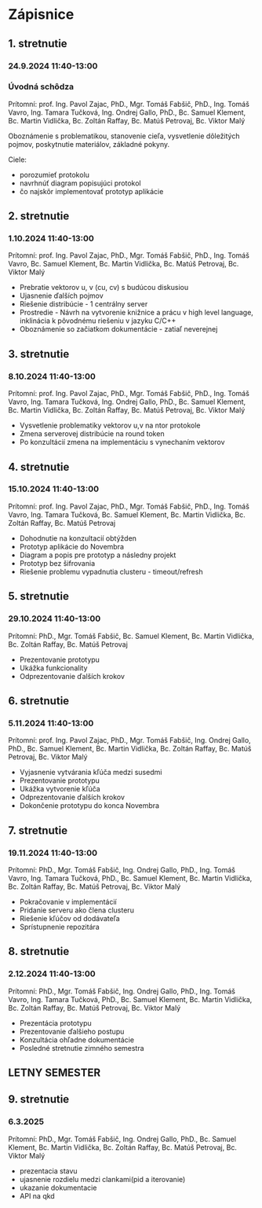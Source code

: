 # Zápisnice

## 1. stretnutie

### 24.9.2024 11:40-13:00

### Úvodná schôdza

Prítomní: prof. Ing. Pavol Zajac, PhD., Mgr. Tomáš Fabšič, PhD., Ing. Tomáš Vavro, Ing. Tamara Tučková, Ing. Ondrej Gallo, PhD., Bc. Samuel Klement, Bc. Martin Vidlička, Bc. Zoltán Raffay, Bc. Matúš Petrovaj, Bc. Viktor Malý

Oboznámenie s problematikou, stanovenie cieľa, vysvetlenie dôležitých pojmov, poskytnutie materiálov, základné pokyny.

Ciele:

- porozumieť protokolu
- navrhnúť diagram popisujúci protokol
- čo najskôr implementovať prototyp aplikácie


## 2. stretnutie

### 1.10.2024 11:40-13:00

Prítomní: prof. Ing. Pavol Zajac, PhD., Mgr. Tomáš Fabšič, PhD., Ing. Tomáš Vavro, Bc. Samuel Klement, Bc. Martin Vidlička, Bc. Matúš Petrovaj, Bc. Viktor Malý

- Prebratie vektorov u, v (cu, cv) s budúcou diskusiou
- Ujasnenie ďalších pojmov
- Riešenie distribúcie - 1 centrálny server
- Prostredie - Návrh na vytvorenie knižnice a prácu v high level language, inklinácia k pôvodnému riešeniu v jazyku C/C++
- Oboznámenie so začiatkom dokumentácie - zatiaľ neverejnej


## 3. stretnutie

### 8.10.2024 11:40-13:00

Prítomní: prof. Ing. Pavol Zajac, PhD., Mgr. Tomáš Fabšič, PhD., Ing. Tomáš Vavro, Ing. Tamara Tučková, Ing. Ondrej Gallo, PhD., Bc. Samuel Klement, Bc. Martin Vidlička, Bc. Zoltán Raffay, Bc. Matúš Petrovaj, Bc. Viktor Malý

- Vysvetlenie problematiky vektorov u,v na ntor protokole
- Zmena serverovej distribúcie na round token 
- Po konzultácií zmena na implementáciu s vynechaním vektorov


## 4. stretnutie

### 15.10.2024 11:40-13:00

Prítomní: prof. Ing. Pavol Zajac, PhD., Mgr. Tomáš Fabšič, PhD., Ing. Tomáš Vavro, Ing. Tamara Tučková, Bc. Samuel Klement, Bc. Martin Vidlička, Bc. Zoltán Raffay, Bc. Matúš Petrovaj

- Dohodnutie na konzultacií obtýžden
- Prototyp aplikácie do Novembra
- Diagram a popis pre prototyp a následny projekt
- Prototyp bez šifrovania
- Riešenie problemu vypadnutia clusteru - timeout/refresh

## 5. stretnutie

### 29.10.2024 11:40-13:00

Prítomní: PhD., Mgr. Tomáš Fabšič, Bc. Samuel Klement, Bc. Martin Vidlička, Bc. Zoltán Raffay, Bc. Matúš Petrovaj

- Prezentovanie prototypu
- Ukážka funkcionality
- Odprezentovanie ďalších krokov

## 6. stretnutie

### 5.11.2024 11:40-13:00

Prítomní: prof. Ing. Pavol Zajac, PhD., Mgr. Tomáš Fabšič, Ing. Ondrej Gallo, PhD., Bc. Samuel Klement, Bc. Martin Vidlička, Bc. Zoltán Raffay, Bc. Matúš Petrovaj, Bc. Viktor Malý

- Vyjasnenie vytvárania kľúča medzi susedmi
- Prezentovanie prototypu
- Ukážka vytvorenie kľúča
- Odprezentovanie ďalších krokov
- Dokončenie prototypu do konca Novembra

## 7. stretnutie

### 19.11.2024 11:40-13:00

Prítomní:  PhD., Mgr. Tomáš Fabšič, Ing. Ondrej Gallo, PhD., Ing. Tomáš Vavro, Ing. Tamara Tučková, PhD., Bc. Samuel Klement, Bc. Martin Vidlička, Bc. Zoltán Raffay, Bc. Matúš Petrovaj, Bc. Viktor Malý

- Pokračovanie v implementácií
- Pridanie serveru ako člena clusteru
- Riešenie kľúčov od dodávateľa
- Sprístupnenie repozitára


## 8. stretnutie

### 2.12.2024 11:40-13:00

Prítomní:  PhD., Mgr. Tomáš Fabšič, Ing. Ondrej Gallo, PhD., Ing. Tomáš Vavro, Ing. Tamara Tučková, PhD., Bc. Samuel Klement, Bc. Martin Vidlička, Bc. Zoltán Raffay, Bc. Matúš Petrovaj, Bc. Viktor Malý

- Prezentácia prototypu
- Prezentovanie ďalšieho postupu
- Konzultácia ohľadne dokumentácie
- Posledné stretnutie zimného semestra


## LETNY SEMESTER ##

## 9. stretnutie

### 6.3.2025


Prítomní:  PhD., Mgr. Tomáš Fabšič, Ing. Ondrej Gallo, PhD., Bc. Samuel Klement, Bc. Martin Vidlička, Bc. Zoltán Raffay, Bc. Matúš Petrovaj, Bc. Viktor Malý

- prezentacia stavu
- ujasnenie rozdielu medzi clankami(pid a iterovanie)
- ukazanie dokumentacie
- API na qkd